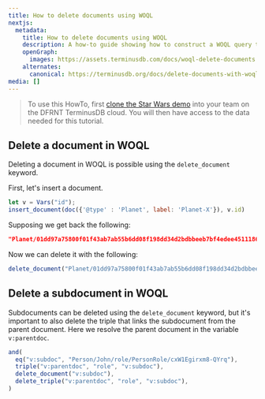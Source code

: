 ```yaml
---
title: How to delete documents using WOQL
nextjs:
  metadata:
    title: How to delete documents using WOQL
    description: A how-to guide showing how to construct a WOQL query to delete documents.
    openGraph:
      images: https://assets.terminusdb.com/docs/woql-delete-documents.png
    alternates:
      canonical: https://terminusdb.org/docs/delete-documents-with-woql/
media: []
---
```


> To use this HowTo, first [clone the Star Wars demo](/docs/clone-a-demo-terminuscms-project/) into your team on the DFRNT TerminusDB cloud. You will then have access to the data needed for this tutorial.

## Delete a document in WOQL

Deleting a document in WOQL is possible using the `delete_document` keyword.

First, let's insert a document.

```javascript
let v = Vars("id");
insert_document(doc({'@type' : 'Planet', label: 'Planet-X'}), v.id)
```

Supposing we get back the following:

```json
"Planet/01dd97a75800f01f43ab7ab55b6dd08f198dd34d2bdbbeeb7bf4edee45111863"
```

Now we can delete it with the following:

```javascript
delete_document("Planet/01dd97a75800f01f43ab7ab55b6dd08f198dd34d2bdbbeeb7bf4edee45111863")
```

## Delete a subdocument in WOQL

Subdocuments can be deleted using the `delete_document` keyword, but it's important to also delete the triple that links the subdocument from the parent document. Here we resolve the parent document in the variable `v:parentdoc`.

```javascript
and(
  eq("v:subdoc", "Person/John/role/PersonRole/cxW1Egirxm8-QYrq"),
  triple("v:parentdoc", "role", "v:subdoc"),
  delete_document("v:subdoc"),
  delete_triple("v:parentdoc", "role", "v:subdoc"),
)
```